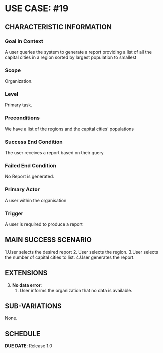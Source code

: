 # USE CASE: #19

## CHARACTERISTIC INFORMATION

### Goal in Context
A user queries the system to generate a report providing a list of all the capital cities in a region sorted by largest population to smallest

### Scope

Organization.

### Level

Primary task.

### Preconditions

We have a list of the regions and the capital cities’ populations

### Success End Condition

The user receives a report based on their query

### Failed End Condition

No Report is generated.

### Primary Actor

A user within the organisation

### Trigger

A user is required to produce a report

## MAIN SUCCESS SCENARIO

1.User selects the desired report
2. User selects the region.
   3.User selects the number of capital cities to list.
   4.User generates the report.

## EXTENSIONS

3. **No data error**:
    1. User informs the organization that no data is available.

## SUB-VARIATIONS

None.

## SCHEDULE

**DUE DATE**: Release 1.0